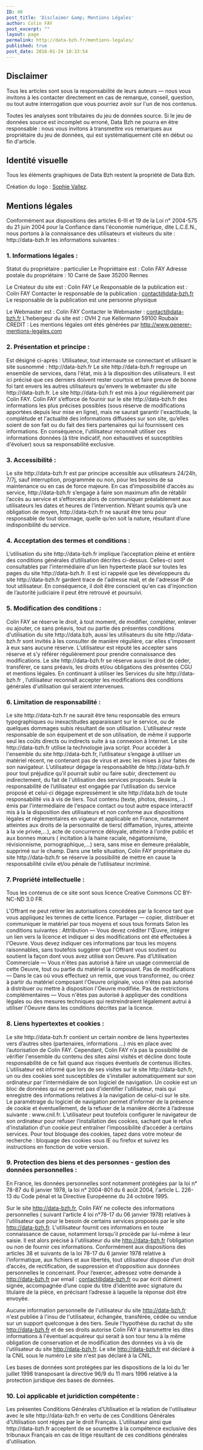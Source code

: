 ```yaml
---
ID: 40
post_title: 'Disclaimer &amp; Mentions Légales'
author: Colin FAY
post_excerpt: ""
layout: page
permalink: http://data-bzh.fr/mentions-legales/
published: true
post_date: 2016-01-24 10:33:54
---
```

<h2>Disclaimer</h2>
Tous les articles sont sous la responsabilité de leurs auteurs — nous vous invitons à les contacter directement en cas de remarque, conseil, question, ou tout autre interrogation que vous pourriez avoir sur l'un de nos contenus.

Toutes les analyses sont tributaires du jeu de données source. Si le jeu de données source est incomplet ou erroné, Data Bzh ne pourra en être responsable : nous vous invitons à transmettre vos remarques aux propriétaire du jeu de données, qui est systématiquement cité en début ou fin d'article.
<h2>Identité visuelle</h2>
Tous les éléments graphiques de Data Bzh restent la propriété de Data Bzh.

Création du logo : <a href="http://www.sophievallez.fr/">Sophie Vallez</a>.
<h2>Mentions légales</h2>
Conformément aux dispositions des articles 6-III et 19 de la Loi n° 2004-575 du 21 juin 2004 pour la Confiance dans l'économie numérique, dite L.C.E.N., nous portons à la connaissance des utilisateurs et visiteurs du site : http://data-bzh.fr les informations suivantes :
<h3>1. Informations légales :</h3>
Statut du propriétaire : particulier
Le Propriétaire est : Colin FAY
Adresse postale du propriétaire : 10 Carré de Saxe 35200 Rennes

Le Créateur du site est : Colin FAY
Le Responsable de la publication est : Colin FAY
Contacter le responsable de la publication : contact@data-bzh.fr
Le responsable de la publication est une personne physique

Le Webmaster est : Colin FAY
Contacter le Webmaster : contact@data-bzh.fr
L’hebergeur du site est : OVH 2 rue Kellermann 59100 Roubaix
CREDIT : Les mentions légales ont étés générées par http://www.generer-mentions-legales.com
<h3>2. Présentation et principe :</h3>
Est désigné ci-après : Utilisateur, tout internaute se connectant et utilisant le site susnommé : http://data-bzh.fr
Le site http://data-bzh.fr regroupe un ensemble de services, dans l'état, mis à la disposition des utilisateurs. Il est ici précisé que ces derniers doivent rester courtois et faire preuve de bonne foi tant envers les autres utilisateurs qu'envers le webmaster du site http://data-bzh.fr. Le site http://data-bzh.fr est mis à jour régulièrement par Colin FAY.
Colin FAY s’efforce de fournir sur le site http://data-bzh.fr des informations les plus précises possibles (sous réserve de modifications apportées depuis leur mise en ligne), mais ne saurait garantir l'exactitude, la complétude et l'actualité des informations diffusées sur son site, qu’elles soient de son fait ou du fait des tiers partenaires qui lui fournissent ces informations. En conséquence, l'utilisateur reconnaît utiliser ces informations données (à titre indicatif, non exhaustives et susceptibles d'évoluer) sous sa responsabilité exclusive.
<h3>3. Accessibilité :</h3>
Le site http://data-bzh.fr est par principe accessible aux utilisateurs 24/24h, 7/7j, sauf interruption, programmée ou non, pour les besoins de sa maintenance ou en cas de force majeure. En cas d’impossibilité d’accès au service, http://data-bzh.fr s’engage à faire son maximum afin de rétablir l’accès au service et s’efforcera alors de communiquer préalablement aux utilisateurs les dates et heures de l’intervention. N’étant soumis qu’à une obligation de moyen, http://data-bzh.fr ne saurait être tenu pour responsable de tout dommage, quelle qu’en soit la nature, résultant d’une indisponibilité du service.
<h3>4. Acceptation des termes et conditions :</h3>
L’utilisation du site http://data-bzh.fr implique l’acceptation pleine et entière des conditions générales d’utilisation décrites ci-dessus. Celles-ci sont consultables par l'intermédiaire d'un lien hypertexte placé sur toutes les pages du site http://data-bzh.fr. Il est ici rappelé que les développeurs du site http://data-bzh.fr gardent trace de l'adresse mail, et de l'adresse IP de tout utilisateur. En conséquence, il doit être conscient qu'en cas d'injonction de l’autorité judiciaire il peut être retrouvé et poursuivi.
<h3>5. Modification des conditions :</h3>
Colin FAY se réserve le droit, à tout moment, de modifier, compléter, enlever ou ajouter, ce sans préavis, tout ou partie des présentes conditions d'utilisation du site http://data.bzh, aussi les utilisateurs du site http://data-bzh.fr sont invités à les consulter de manière régulière, car elles s'imposent à eux sans aucune réserve. L’utilisateur est réputé les accepter sans réserve et s’y référer régulièrement pour prendre connaissance des modifications. Le site http://data-bzh.fr se réserve aussi le droit de céder, transférer, ce sans préavis, les droits et/ou obligations des présentes CGU et mentions légales. En continuant à utiliser les Services du site http://data-bzh.fr , l’utilisateur reconnaît accepter les modifications des conditions générales d'utilisation qui seraient intervenues.
<h3>6. Limitation de responsabilité :</h3>
Le site http://data-bzh.fr ne saurait être tenu responsable des erreurs typographiques ou inexactitudes apparaissant sur le service, ou de quelques dommages subis résultant de son utilisation. L’utilisateur reste responsable de son équipement et de son utilisation, de même il supporte seul les coûts directs ou indirects suite à sa connexion à Internet.
Le site http://data-bzh.fr utilise la technologie java script. Pour accéder à l'ensemble du site http://data-bzh.fr, l’utilisateur s’engage à utiliser un matériel récent, ne contenant pas de virus et avec les mises à jour faites de son navigateur. L’utilisateur dégage la responsabilité de http://data-bzh.fr pour tout préjudice qu’il pourrait subir ou faire subir, directement ou indirectement, du fait de l'utilisation des services proposés. Seule la responsabilité de l’utilisateur est engagée par l’utilisation du service proposé et celui-ci dégage expressément le site http://data.bzh de toute responsabilité vis à vis de tiers.
Tout contenu (texte, photos, dessins,...) émis par l'intermédiaire de l'espace contact ou tout autre espace interactif mis à la la disposition des utilisateurs et non conforme aux dispositions légales et réglementaires en vigueur et applicable en France, notamment atteintes aux droits de la personnalité de tiers( diffamation, injures, atteinte à la vie privée,...), acte de concurrence déloyale, atteinte à l'ordre public et aux bonnes mœurs ( incitation à la haine raciale, négationnisme, révisionnisme, pornographique,...) sera, sans mise en demeure préalable, supprimé sur le champ. Dans une telle situation, Colin FAY propriétaire du site http://data-bzh.fr se réserve la possibilité de mettre en cause la responsabilité civile et/ou pénale de l’utilisateur incriminé.
<h3>7. Propriété intellectuelle :</h3>
Tous les contenus de ce site sont sous licence Creative Commons CC BY-NC-ND 3.0 FR.

L'Offrant ne peut retirer les autorisations concédées par la licence tant que vous appliquez les termes de cette licence.
Partager — copier, distribuer et communiquer le matériel par tous moyens et sous tous formats
Selon les conditions suivantes :
Attribution — Vous devez créditer l'Œuvre, intégrer un lien vers la licence et indiquer si des modifications ont été effectuées à l'Oeuvre. Vous devez indiquer ces informations par tous les moyens raisonnables, sans toutefois suggérer que l'Offrant vous soutient ou soutient la façon dont vous avez utilisé son Oeuvre.
Pas d’Utilisation Commerciale — Vous n'êtes pas autorisé à faire un usage commercial de cette Oeuvre, tout ou partie du matériel la composant.
Pas de modifications — Dans le cas où vous effectuez un remix, que vous transformez, ou créez à partir du matériel composant l'Oeuvre originale, vous n'êtes pas autorisé à distribuer ou mettre à disposition l'Oeuvre modifiée.
Pas de restrictions complémentaires — Vous n'êtes pas autorisé à appliquer des conditions légales ou des mesures techniques qui restreindraient légalement autrui à utiliser l'Oeuvre dans les conditions décrites par la licence.
<h3>8. Liens hypertextes et cookies :</h3>
Le site http://data-bzh.fr contient un certain nombre de liens hypertextes vers d’autres sites (partenaires, informations …) mis en place avec l’autorisation de Colin FAY. Cependant, Colin FAY n’a pas la possibilité de vérifier l'ensemble du contenu des sites ainsi visités et décline donc toute responsabilité de ce fait quand aux risques éventuels de contenus illicites.
L’utilisateur est informé que lors de ses visites sur le site http://data-bzh.fr, un ou des cookies sont susceptibles de s’installer automatiquement sur son ordinateur par l'intermédiaire de son logiciel de navigation. Un cookie est un bloc de données qui ne permet pas d'identifier l'utilisateur, mais qui enregistre des informations relatives à la navigation de celui-ci sur le site.
Le paramétrage du logiciel de navigation permet d’informer de la présence de cookie et éventuellement, de la refuser de la manière décrite à l’adresse suivante : www.cnil.fr. L’utilisateur peut toutefois configurer le navigateur de son ordinateur pour refuser l’installation des cookies, sachant que le refus d'installation d'un cookie peut entraîner l’impossibilité d’accéder à certains services. Pour tout bloquage des cookies, tapez dans votre moteur de recherche : bloquage des cookies sous IE ou firefox et suivez les instructions en fonction de votre version.
<h3>9. Protection des biens et des personnes - gestion des données personnelles :</h3>
En France, les données personnelles sont notamment protégées par la loi n° 78-87 du 6 janvier 1978, la loi n° 2004-801 du 6 août 2004, l'article L. 226-13 du Code pénal et la Directive Européenne du 24 octobre 1995.

Sur le site http://data-bzh.fr, Colin FAY ne collecte des informations personnelles ( suivant l'article 4 loi n°78-17 du 06 janvier 1978) relatives à l'utilisateur que pour le besoin de certains services proposés par le site http://data-bzh.fr. L'utilisateur fournit ces informations en toute connaissance de cause, notamment lorsqu'il procède par lui-même à leur saisie. Il est alors précisé à l'utilisateur du site http://data-bzh.fr l’obligation ou non de fournir ces informations.
Conformément aux dispositions des articles 38 et suivants de la loi 78-17 du 6 janvier 1978 relative à l’informatique, aux fichiers et aux libertés, tout utilisateur dispose d’un droit d’accès, de rectification, de suppression et d’opposition aux données personnelles le concernant. Pour l’exercer, adressez votre demande à http://data-bzh.fr par email : contact@data-bzh.fr ou par écrit dûment signée, accompagnée d’une copie du titre d’identité avec signature du titulaire de la pièce, en précisant l’adresse à laquelle la réponse doit être envoyée.

Aucune information personnelle de l'utilisateur du site http://data-bzh.fr n'est publiée à l'insu de l'utilisateur, échangée, transférée, cédée ou vendue sur un support quelconque à des tiers. Seule l'hypothèse du rachat du site http://data-bzh.fr et de ses droits autorise Colin FAY à transmettre les dites informations à l'éventuel acquéreur qui serait à son tour tenu à la même obligation de conservation et de modification des données vis à vis de l'utilisateur du site http://data-bzh.fr.
Le site http://data-bzh.fr est déclaré à la CNIL sous le numéro Le site n'est pas déclaré à la CNIL.

Les bases de données sont protégées par les dispositions de la loi du 1er juillet 1998 transposant la directive 96/9 du 11 mars 1996 relative à la protection juridique des bases de données.
<h3>10. Loi applicable et juridiction compétente :</h3>
Les présentes Conditions Générales d'Utilisation et la relation de l'utilisateur avec le site http://data-bzh.fr en vertu de ces Conditions Générales d'Utilisation sont régies par le droit Français. L’utilisateur ainsi que http://data-bzh.fr acceptent de se soumettre à la compétence exclusive des tribunaux Français en cas de litige résultant de ces conditions générales d'utilisation.